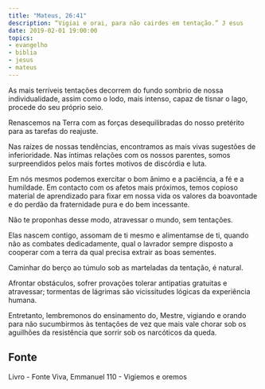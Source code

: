 ```yaml
---
title: "Mateus, 26:41"
description: “Vigiai e orai, para não cairdes em tentação.” J esus
date: 2019-02-01 19:00:00
topics: 
- evangelho
- biblia
- jesus
- mateus
---
```


As mais terríveis tentações decorrem do fundo sombrio de nossa
individualidade, assim como o lodo, mais intenso, capaz de tisnar o lago, procede do
seu próprio seio.

Renascemos na Terra com as forças desequilibradas do nosso pretérito para
as tarefas do reajuste.

Nas raízes de nossas tendências, encontramos as mais vivas sugestões de
inferioridade. Nas íntimas relações com os nossos parentes, somos surpreendidos
pelos mais fortes motivos de discórdia e luta.

Em nós mesmos podemos exercitar o bom ânimo e a paciência, a fé e a
humildade. Em contacto com os afetos mais próximos, temos copioso material de
aprendizado para fixar em nossa vida os valores da boa­vontade e do perdão da
fraternidade pura e do bem incessante.

Não te proponhas desse modo, atravessar o mundo, sem tentações.

Elas nascem contigo, assomam de ti mesmo e alimentam­se de ti, quando
não as combates dedicadamente, qual o lavrador sempre disposto a cooperar com a
terra da qual precisa extrair as boas sementes.

Caminhar do berço ao túmulo sob as marteladas da tentação, é natural.

Afrontar obstáculos, sofrer provações tolerar antipatias gratuitas e atravessar;
tormentas de lágrimas são vicissitudes lógicas da experiência humana.

Entretanto, lembremo­nos do ensinamento do, Mestre, vigiando e orando
para não sucumbirmos às tentações de vez que mais vale chorar sob os aguilhões da
resistência que sorrir sob os narcóticos da queda.


## Fonte
Livro - Fonte Viva, Emmanuel
110 - Vigiemos e oremos
